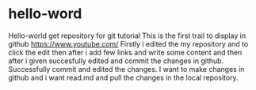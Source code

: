 # hello-word
Hello-world get repository for git tutorial
This is the first trail to display in github https://www.youtube.com/
Firstly i edited the my repository and to click the edit then after i add few links and write some content and then after i given succesfully edited and commit the changes in github.
Successfully commit and edited the changes.
I want to make changes in github and i want read.md and pull the changes in the local repository.
